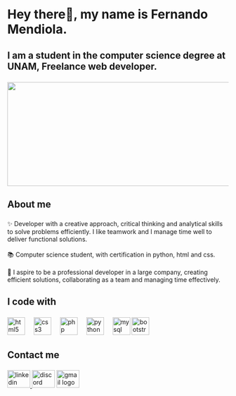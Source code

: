 <h1 align="left">Hey  there👋, my name is Fernando Mendiola.</h1>

###

<h2 align="left">I am a student in the computer science degree at UNAM, Freelance web developer.</h2>

###

<div align="center">
  <img height="236" width="850" src="https://lh4.googleusercontent.com/proxy/meLZJv1TAEa1B7-3Hkeuvt9ABOAHugK-CEi8CNSEjWv5TPfIBC7ZaLuAagx1MhR8WQmdwV0tFlAqo-M0sRdcVQLDgNmjhx4Ozctq" />
</div>



###

<h2 align="left">About me</h2>

###

<p align="left">✨ Developer with a creative approach, critical thinking and analytical skills to solve problems efficiently. I like teamwork and I manage time well to deliver functional solutions. <br><br>📚 Computer science student, with certification in python, html and css.<br><br>🎯 I aspire to be a professional developer in a large company, creating efficient solutions, collaborating as a team and managing time effectively.</p>

###

<h2 align="left">I code with</h2>

###

<div align="left">
  <img src="https://cdn.jsdelivr.net/gh/devicons/devicon/icons/html5/html5-original.svg" height="40" alt="html5 logo"  />
  <img width="12" />
  <img src="https://cdn.jsdelivr.net/gh/devicons/devicon/icons/css3/css3-original.svg" height="40" alt="css3 logo"  />
  <img width="12" />
  <img src="https://cdn.jsdelivr.net/gh/devicons/devicon/icons/php/php-original.svg" height="40" alt="php logo"  />
  <img width="12" />
  <img src="https://cdn.jsdelivr.net/gh/devicons/devicon/icons/python/python-original.svg" height="40" alt="python logo"  />
  <img width="12" />
  <img src="https://cdn.jsdelivr.net/gh/devicons/devicon/icons/mysql/mysql-original.svg" height="40" alt="mysql logo"  />
  <img src="https://cdn.jsdelivr.net/gh/devicons/devicon/icons/bootstrap/bootstrap-original.svg" height="40" alt="bootstrap logo"  />
</div>

###

<h2 align="left">Contact me</h2>

###

<div align="left">
 <a href="https://mega.nz/folder/BskXWL5Q#Ix182Wp8SdaJkocQYEhyYg" target="blank">
<img src="https://raw.githubusercontent.com/maurodesouza/profile-readme-generator/master/src/assets/icons/social/linkedin/default.svg" width="52" height="40" alt="linkedin logo" />
 </a>
  <img src="https://raw.githubusercontent.com/maurodesouza/profile-readme-generator/master/src/assets/icons/social/discord/default.svg" width="52" height="40" alt="discord logo"  />
  
  <img src="https://raw.githubusercontent.com/maurodesouza/profile-readme-generator/master/src/assets/icons/social/gmail/default.svg" width="52" height="40" alt="gmail logo"  />
</div>

###
